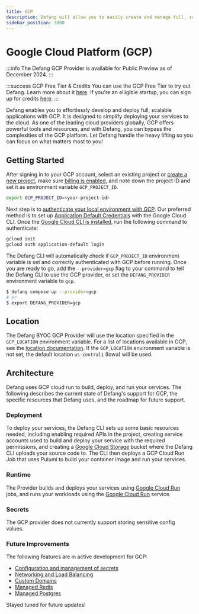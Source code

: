 ```yaml
---
title: GCP
description: Defang will allow you to easily create and manage full, scalable applications with GCP.
sidebar_position: 3000
---
```


# Google Cloud Platform (GCP)

:::info
The Defang GCP Provider is available for Public Preview as of December 2024.
:::

:::success GCP Free Tier & Credits
You can use the GCP Free Tier to try out Defang. Learn more about it [here](https://cloud.google.com/free). If you're an elligible startup, you can sign up for credits [here](https://cloud.google.com/developers/startups).
:::

Defang enables you to effortlessly develop and deploy full, scalable applications with GCP. It is designed to simplify deploying your services to the cloud. As one of the leading cloud providers globally, GCP offers powerful tools and resources, and with Defang, you can bypass the complexities of the GCP platform. Let Defang handle the heavy lifting so you can focus on what matters most to you!

## Getting Started

After signing in to your GCP account, select an existing project or [create a new project](https://developers.google.com/workspace/guides/create-project), make sure [billing is enabled](https://cloud.google.com/billing/docs/how-to/modify-project), and note down the project ID and set it as environment variable `GCP_PROJECT_ID`.

```bash
export GCP_PROJECT_ID=<your-project-id>
```

Next step is to [authenticate your local environment with GCP](https://cloud.google.com/docs/authentication). Our preferred method is to set up [Application Default Credentials](https://cloud.google.com/docs/authentication/provide-credentials-adc) with the Google Cloud CLI. Once the [Google Cloud CLI is installed](https://cloud.google.com/sdk/docs/install), run the following command to authenticate:

```bash
gcloud init
gcloud auth application-default login
```

The Defang CLI will automatically check if `GCP_PROJECT_ID` environment variable is set and correctly authenticated with GCP before running. Once you are ready to go, add the `--provider=gcp` flag to your command to tell the Defang CLI to use the GCP provider, or set the `DEFANG_PROVIDER` environment variable to `gcp`.

```bash
$ defang compose up --provider=gcp
# or
$ export DEFANG_PROVIDER=gcp
```

## Location

The Defang BYOC GCP Provider will use the location specified in the `GCP_LOCATION` environment variable. For a list of locations available in GCP, see the [location documentation](https://cloud.google.com/about/locations). If the `GCP_LOCATION` environment variable is not set, the default location `us-central1` (Iowa) will be used.

## Architecture

Defang uses GCP cloud run to build, deploy, and run your services. The following describes the current state of Defang's support for GCP, the specific resources that Defang uses, and the roadmap for future support.

### Deployment

To deploy your services, the Defang CLI sets up some basic resources needed, including enabling required APIs in the project, creating service accounts used to build and deploy your service with the required permissions, and creating a [Google Cloud Storage](https://cloud.google.com/storage) bucket where the Defang CLI uploads your source code to. The CLI then deploys a GCP Cloud Run Job that uses Pulumi to build your container image and run your services.

### Runtime

The Provider builds and deploys your services using [Google Cloud Run](https://cloud.google.com/run) jobs, and runs your workloads using the [Google Cloud Run](https://cloud.google.com/run) service.

### Secrets

The GCP provider does not currently support storing sensitive config values.

### Future Improvements

The following features are in active development for GCP:
- [Configuration and management of secrets](/docs/concepts//configuration.md)
- [Networking and Load Balancing](/docs/concepts//networking.mdx)
- [Custom Domains](/docs/concepts//domains.mdx)
- [Managed Redis](/docs/concepts//managed-storage/managed-redis.md)
- [Managed Postgres](/docs/concepts/managed-storage/managed-postgres.md)

Stayed tuned for future updates!

